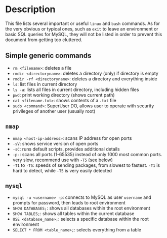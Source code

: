 # Description
This file lists several important or useful ```linux``` and ```bash``` commands. As for the very obvious or typical ones, such as ```exit``` to leave an environment or basic SQL queries for MySQL, they will not be listed in order to prevent this document from getting too cluttered.

## Simple generic commands
- ```rm <filename>```: deletes a file
- ```rmdir <directoryname>```: deletes a directory (only) if directory is empty
- ```rmdir -rf <directoryname>```: deletes a directory and everything inside
- ```ls```: list files in current directory
- ```ls -a```: lists all files in current directory, including hidden files
- ```pwd```: print working directory (shows current path)
- ```cat <filename.txt>```: shows contents of a ```.txt``` file
- ```sudo <command>```: SuperUser DO, allows user to operate with security privileges of another user (usually root)


## ```nmap```
- ```nmap <host-ip-address>```: scans IP address for open ports
- ```-sV```: shows service version of open ports
- ```-sC```: runs default scripts, provides additional details
- ```-p-```: scans all ports (1-65535) instead of only 1000 most common ports. very slow, recommend use with ```-T5``` (see below)
- ```-T1``` to ```-T5```: speeds of sending packages, from slowest to fastest. ```-T1``` is hard to detect, while ```-T5``` is very easily detected

## ```mysql```
- ```mysql -u <username> -p```: connects to MySQL as user ```username``` and prompts for password, then leads to root environment
- ```SHOW DATABASES;```: shows all databases within the root environment
- ```SHOW TABLES;```: shows all tables within the current database
- ```USE <database_name>;```: selects a specific database within the root environment
- ```SELECT * FROM <table_name>;```: selects everything from a table
